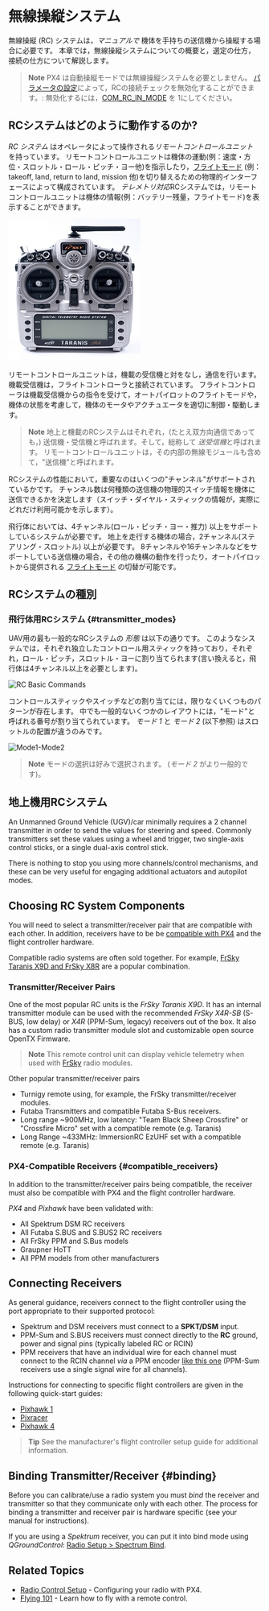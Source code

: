# 無線操縦システム

無線操縦 (RC) システムは，*マニュアルで* 機体を手持ちの送信機から操縦する場合に必要です。 本章では，無線操縦システムについての概要と，選定の仕方，接続の仕方について解説します。

> **Note** PX4 は自動操縦モードでは無線操縦システムを必要としません。 [パラメータの設定](../advanced_config/parameters.md)によって，RCの接続チェックを無効化することができます。: 無効化するには，[COM_RC_IN_MODE](../advanced_config/parameter_reference.md#COM_RC_IN_MODE) を 1にしてください。

## RCシステムはどのように動作するのか?

*RC システム* はオペレータによって操作される*リモートコントロールユニット* を持っています。 リモートコントロールユニットは機体の運動(例：速度・方位・スロットル・ロール・ピッチ・ヨー他)を指示したり，[フライトモード](../flight_modes/README.md) (例： takeoff, land, return to land, mission 他)を切り替えるための物理的インターフェースによって構成されています。 *テレメトリ対応*RCシステムでは，リモートコントロールユニットは機体の情報(例：バッテリー残量，フライトモード)を表示することができます。

![Taranis X9D Transmitter](../../assets/hardware/transmitters/frsky_taranis_x9d_transmitter.jpg)

リモートコントロールユニットは，機載の受信機と対をなし，通信を行います。 機載受信機は，フライトコントローラと接続されています。 フライトコントローラは機載受信機からの指令を受けて，オートパイロットのフライトモードや，機体の状態を考慮して，機体のモータやアクチュエータを適切に制御・駆動します。

<!-- image showing the different parts here would be nice -->

> **Note** 地上と機載のRCシステムはそれぞれ，(たとえ双方向通信であっても，) 送信機・受信機と呼ばれます。そして，総称して *送受信機*と呼ばれます。 リモートコントロールユニットは，その内部の無線モジュールも含めて，"送信機"と呼ばれます。

RCシステムの性能において，重要なのはいくつの"チャンネル"がサポートされているかです。 チャンネル数は何種類の送信機の物理的スイッチ情報を機体に送信できるかを決定します（スイッチ・ダイヤル・スティックの情報が，実際にどれだけ利用可能かを示します）。

飛行体においては、4チャンネル(ロール・ピッチ・ヨー・推力) 以上をサポートしているシステムが必要です。 地上を走行する機体の場合，2チャンネル(ステアリング・スロットル) 以上が必要です。 8チャンネルや16チャンネルなどをサポートしている送信機の場合，その他の機構の動作を行ったり，オートパイロットから提供される [フライトモード](../flight_modes/README.md) の切替が可能です。

## RCシステムの種別

### 飛行体用RCシステム {#transmitter_modes}

UAV用の最も一般的なRCシステムの *形態* は以下の通りです。 このようなシステムでは，それぞれ独立したコントロール用スティックを持っており，それぞれ，ロール・ピッチ，スロットル・ヨーに割り当てられます(言い換えると，飛行体は4チャンネル以上を必要とします)。

![RC Basic Commands](../../images/rc_basic_commands.png)

コントロールスティックやスイッチなどの割り当てには，限りなくいくつものパターンが存在します。 中でも一般的ないくつかのレイアウトには，"モード"と呼ばれる番号が割り当てられています。 *モード 1* と *モード 2* (以下参照) はスロットルの配置が違うのみです。

![Mode1-Mode2](../../images/mode1_mode2.png)

> **Note** モードの選択は好みで選択されます。 (*モード 2* がより一般的です)。

## 地上機用RCシステム

An Unmanned Ground Vehicle (UGV)/car minimally requires a 2 channel transmitter in order to send the values for steering and speed. Commonly transmitters set these values using a wheel and trigger, two single-axis control sticks, or a single dual-axis control stick.

There is nothing to stop you using more channels/control mechanisms, and these can be very useful for engaging additional actuators and autopilot modes.

## Choosing RC System Components

You will need to select a transmitter/receiver pair that are compatible with each other. In addition, receivers have to be be [compatible with PX4](#compatible_receivers) and the flight controller hardware.

Compatible radio systems are often sold together. For example, [FrSky Taranis X9D and FrSky X8R](https://hobbyking.com/en_us/frsky-2-4ghz-accst-taranis-x9d-plus-and-x8r-combo-digital-telemetry-radio-system-mode-2.html?___store=en_us) are a popular combination.

### Transmitter/Receiver Pairs

One of the most popular RC units is the *FrSky Taranis X9D*. It has an internal transmitter module can be used with the recommended *FrSky X4R-SB* (S-BUS, low delay) or *X4R* (PPM-Sum, legacy) receivers out of the box. It also has a custom radio transmitter module slot and customizable open source OpenTX Firmware.

> **Note** This remote control unit can display vehicle telemetry when used with [FrSky](../peripherals/frsky_telemetry.md) radio modules.

Other popular transmitter/receiver pairs

* Turnigy remote using, for example, the FrSky transmitter/receiver modules.
* Futaba Transmitters and compatible Futaba S-Bus receivers.
* Long range ~900MHz, low latency: "Team Black Sheep Crossfire" or "Crossfire Micro" set with a compatible remote (e.g. Taranis)
* Long Range ~433MHz: ImmersionRC EzUHF set with a compatible remote (e.g. Taranis)

### PX4-Compatible Receivers {#compatible_receivers}

In addition to the transmitter/receiver pairs being compatible, the receiver must also be compatible with PX4 and the flight controller hardware.

*PX4* and *Pixhawk* have been validated with:

* All Spektrum DSM RC receivers
* All Futaba S.BUS and S.BUS2 RC receivers
* All FrSky PPM and S.Bus models
* Graupner HoTT
* All PPM models from other manufacturers

## Connecting Receivers

As general guidance, receivers connect to the flight controller using the port appropriate to their supported protocol:

* Spektrum and DSM receivers must connect to a **SPKT/DSM** input.
* PPM-Sum and S.BUS receivers must connect directly to the **RC** ground, power and signal pins (typically labeled RC or RCIN)
* PPM receivers that have an individual wire for each channel must connect to the RCIN channel *via* a PPM encoder [like this one](http://www.getfpv.com/radios/radio-accessories/holybro-ppm-encoder-module.html) (PPM-Sum receivers use a single signal wire for all channels).

Instructions for connecting to specific flight controllers are given in the following quick-start guides:

* [Pixhawk 1](../assembly/quick_start_pixhawk.md#radio-control)
* [Pixracer](../assembly/quick_start_pixracer.md)
* [Pixhawk 4](../assembly/quick_start_pixhawk4.md)

> **Tip** See the manufacturer's flight controller setup guide for additional information.

## Binding Transmitter/Receiver {#binding}

Before you can calibrate/use a radio system you must *bind* the receiver and transmitter so that they communicate only with each other. The process for binding a transmitter and receiver pair is hardware specific (see your manual for instructions).

If you are using a *Spektrum* receiver, you can put it into bind mode using *QGroundControl*: [Radio Setup > Spectrum Bind](../config/radio.md#spektrum_bind).

## Related Topics

* [Radio Control Setup](../config/radio.md) - Configuring your radio with PX4.
* [Flying 101](../flying/basic_flying.md) - Learn how to fly with a remote control.
